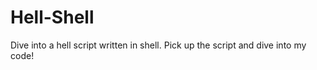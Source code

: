 <h1>Hell-Shell</h1>
Dive into a hell script written in shell. Pick up the script and dive into my code! 
